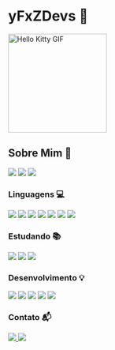 # yFxZDevs 🚀

<div>
  <img src="https://media.tenor.com/YcSbUdAyjy4AAAAi/cute-hello-kitty.gif" alt="Hello Kitty GIF" width="200">
</div>

## Sobre Mim 🤖
<div>
  <img src="https://img.shields.io/badge/Desenvolvedor_Full_Stack-000000?style=for-the-badge&logo=dev.to&logoColor=white">
  <img src="https://img.shields.io/badge/Programador_Backend-000000?style=for-the-badge&logo=serverless&logoColor=white">
  <img src="https://img.shields.io/badge/Estudante_de_Programação-000000?style=for-the-badge&logo=academia&logoColor=white">
</div>

### Linguagens 💻

<div>
  <img src="https://img.shields.io/badge/Python-000000?style=for-the-badge&logo=python&logoColor=white">
  <img src="https://img.shields.io/badge/JavaScript-000000?style=for-the-badge&logo=javascript&logoColor=white">
  <img src="https://img.shields.io/badge/TypeScript-000000?style=for-the-badge&logo=typescript&logoColor=white">
  <img src="https://img.shields.io/badge/Lua-000000?style=for-the-badge&logo=lua&logoColor=white">
  <img src="https://img.shields.io/badge/PHP-000000?style=for-the-badge&logo=php&logoColor=white">
  <img src="https://img.shields.io/badge/HTML5-000000?style=for-the-badge&logo=html5&logoColor=white">
  <img src="https://img.shields.io/badge/CSS3-000000?style=for-the-badge&logo=css3&logoColor=white">
</div>

### Estudando 📚

<div>
  <img src="https://img.shields.io/badge/Rust-000000?style=for-the-badge&logo=rust&logoColor=white">
  <img src="https://img.shields.io/badge/C%2B%2B-000000?style=for-the-badge&logo=c%2B%2B&logoColor=white">
  <img src="https://img.shields.io/badge/C%23-000000?style=for-the-badge&logo=c-sharp&logoColor=white">
</div>

### Desenvolvimento 💡

<div>
  <img src="https://img.shields.io/badge/API-000000?style=for-the-badge&logo=fastapi&logoColor=white">
  <img src="https://img.shields.io/badge/Discord_Bots-000000?style=for-the-badge&logo=discord&logoColor=white">
  <img src="https://img.shields.io/badge/Telegram_Bots-000000?style=for-the-badge&logo=telegram&logoColor=white">
  <img src="https://img.shields.io/badge/Full_Stack-000000?style=for-the-badge&logo=stack-overflow&logoColor=white">
  <img src="https://img.shields.io/badge/Websites-000000?style=for-the-badge&logo=firefox&logoColor=white">
</div>

### Contato 📬

<div>
  <a href="https://linktr.ee/yfxz">
    <img src="https://img.shields.io/badge/yFxZ_Hub-000000?style=for-the-badge&logo=linktree&logoColor=white">
  </a>
  <a href="mailto:yfxz.ofc@gmail.com">
    <img src="https://img.shields.io/badge/Email-000000?style=for-the-badge&logo=gmail&logoColor=white">
  </a>
</div>
